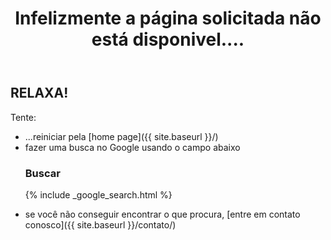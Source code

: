 ﻿---
layout: page
title: "Infelizmente a página solicitada não está disponivel...."
subheadline: "Erro HTTP 404"
teaser: "Talvez a página tenha sido excluída!"
sitemap: false
permalink: "/404.html"
---
## RELAXA!

Tente:
<ul>
<li>...reiniciar pela [home page]({{ site.baseurl }}/)</li>
<li>fazer uma busca no Google usando o campo abaixo<br>

### Buscar

{% include _google_search.html %}</li>
<li>se você não conseguir encontrar o que procura, [entre em contato conosco]({{ site.baseurl }}/contato/)</li>
</ul>

